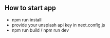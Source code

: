 ## How to start app 
- npm run install 
- provide your unsplash api key in next.config.js
- npm run build / npm run dev